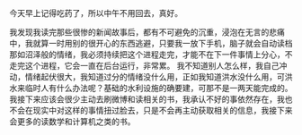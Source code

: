 今天早上记得吃药了，所以中午不用回去，真好。

我发现我读完那些很惨的新闻故事后，都有不可避免的沉重，浸泡在无言的悲痛中，我就算一时用别的很开心的东西逃避，只要我一放下手机，脑子就会自动读档那如沼泽般的情绪，我必须持续把这个进程走完，才能不在下一件事情上分心，不走完这个进程，它会一直在后台运行，非常累。
我不知道别人怎么样，我自己冲动，情绪起伏很大，我知道过分的情绪没什么用，正如我知道洪水没什么用，可洪水来临时人有什么办法呢？基础的水利设施的确要建，可那不是一两天能完成的。我接下来应该会很少主动去刷微博和读相关的书，我承认不好的事依然存在，我也不会在现实中对这样的事情扭过脸去，只是不会再主动获取相关的信息，我接下来会更多的读数学和计算机之类的书。
